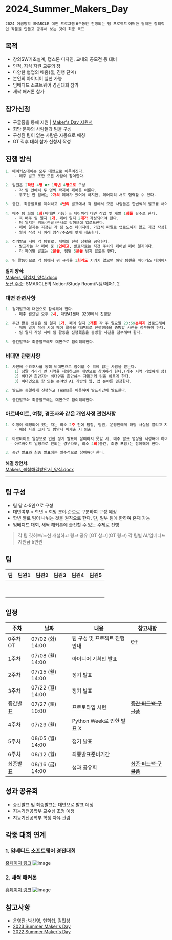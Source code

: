 # 2024_Summer_Makers_Day

`2024 여름방학 SMARCLE 메인 프로그램`
`6주동안 진행되는 팀 프로젝트`
`어떠한 형태든 창의적인 작품을 만들고 공유해 보는 것이 최종 목표`

## 목적

- 창의SW기초설계, 캡스톤 디자인, 교내외 공모전 등 대비
- 인적, 지식 자원 교류의 장
- 다양한 협업의 배움(툴, 진행 단계)
- 본인의 아이디어 실현 가능
- 임베디드 소프트웨어 경진대회 참가
- 새싹 해커톤 참가

## 참가신청

- 구글폼을 통해 지원 | [Maker's Day 지원서](https://bit.ly/3L4rEIZ)
- 희망 분야의 사람들과 팀을 구성
- 구성된 팀이 없는 사람은 자동으로 매칭
- OT 직후 대회 참가 신청서 작성

## 진행 방식

```python
1. 메이커스데이는 모두 대면으로 이루어진다.
	- 매주 발표 또한 모든 사람이 참여한다.

2. 팀원은 2학년 4명 or 1학년 4명으로 구성
	- 각 팀 안에서 두 명씩 짝지어 페어를 이룬다.
	- 무조건 한 팀에는 2개의 페어가 있어야 하지만, 페어끼리 서로 협력할 수 있다.

3. 중간, 최종발표를 제외하고 4번의 발표에서 각 팀에서 모든 사람들은 한번씩의 발표를 해야 한다.

4. 매주 팀 회의 1회(비대면 가능) & 페어끼리 대면 작업 및 개발 1회를 필수로 한다.
	- 즉 매주 팀 일지 1개, 페어 일지 2개가 작성되어야 한다.
	- 팀 일지는 워드(한글)문서로 깃허브에 업로드한다.
	- 페어 일지는 지정된 각 팀 노션 페이지에, 가급적 파일로 업로드하지 않고 직접 작성한다.
	- 일지 작성 시 아래 양식/주소에 맞게 제출한다.

5. 정기발표 시에 각 팀별로, 페어의 진행 상황을 공유한다.
	- 발표자는 각 페어 중 1인이고, 발표자료는 직전 주차의 페어별 페어 일지이다.
	- 각 페어별 발표는 2분을, 팀별 5분을 넘지 않도록 한다.

6. 팀 활동이므로 각 팀에서 위 규칙을 1회라도 지키지 않으면 해당 팀원을 메이커스 데이에서 퇴출한다.
```

__일지 양식:__\
[Makers_팀일지_양식.docx](https://github.com/Shinyoung-P/2024_Summer_Makers_Day/blob/main/Makers_%ED%8C%80%EC%9D%BC%EC%A7%80_%EC%96%91%EC%8B%9D.docx
)\
[노션 주소](https://www.notion.so/smarcle/Study-Room-fa75995276784bc2bcd871b9c949c6ab?pvs=4#292761685171428eaf08498f0cc31c72): SMARCLE의 Notion/Study Room/N팀/페어1, 2

### 대면 관련사항
```python
1. 정기발표에 대면으로 참석해야 한다.
	- 매주 월요일 오후 2시, 대양AI센터 B209에서 진행함

2. 주간 활동 인증은 팀 일지 1개, 페어 일지 2개를 각 주 일요일 23:59분까지 업로드해야 인정된다.
	- 페어 일지 작성 시에 페어 활동을 대면으로 진행했음을 증빙할 사진을 첨부해야 한다.
	- 팀 일지 작성 시에 팀 활동을 진행했음을 증빙할 사진을 첨부해야 한다.

3. 중간발표와 최종발표에도 대면으로 참여해야한다.
```

### 비대면 관련사항

```python
1. 사전에 수요조사를 통해 비대면으로 참여할 수 밖에 없는 사람을 받는다.
    1) 정말 거리가 먼 지역을 제외하고는 대면으로 참여하게 한다.(거주 지역 기입하게 함)
    2) 비대면 희망자는 비대면을 희망하는 자들끼리 팀을 이루게 한다.
    3) 비대면으로 할 있는 분야인 AI 기반의 웹, 앱 분야를 권장한다.

2. 발표는 동일하게 진행하고 Teams를 이용하여 발표시간에 발표한다.

3. 중간발표와 최종발표에는 대면으로 참여해야한다.
```

### 아르바이트, 여행, 경조사와 같은 개인사정 관련사항

```python
1. 여행이 예정되어 있는 자는 최소 2주 전에 팀장, 팀원, 운영진에게 해당 사실을 알리고 자신의 공백으로 인한 해결 방안서 또한 작성한다.
	- 해당 사실 고지 및 방안서 미제출 시 퇴출

2. 아르바이트 일정으로 인한 정기 발표에 참여하지 못할 시, 매주 발표 영상을 시청해야 하며, 영상에서 요구하는 내용을 작성해야 한다.
  - 아르바이트 일정으로 안되는 경우라도, 최소 4회(중간, 최종 포함)는 참여해야 한다.

3. 중간 발표와 최종 발표에는 필수적으로 참여해야 한다.
```

__해결 방안서:__\
[Makers_불참해결방안서_양식.docx](https://github.com/Shinyoung-P/2024_Summer_Makers_Day/blob/main/Makers_%EB%B6%88%EC%B0%B8%ED%95%B4%EA%B2%B0%EB%B0%A9%EC%95%88%EC%84%9C_%EC%96%91%EC%8B%9D.docx)


---

## 팀 구성

- 팀 당 4-5인으로 구성
- 대면여부 > 학년 > 희망 분야 순으로 구분하여 구성 예정
- 학년 별로 팀이 나뉘는 것을 원칙으로 한다. 단, 일부 팀에 한하여 혼재 가능
- 임베디드 대회, 새싹 해커톤에 출전할 수 있는 주제로 진행
> 각 팀 깃허브/노션 개설하고 링크 공유 [OT 참고](OT 링크)
> 각 팀별 AI/임베디드 지원금 5만원

## 팀

| 팀 | 팀원1 | 팀원2 | 팀원3 | 팀원4 | 팀원5 |
| --- | --- | --- | --- | --- | --- |
|  |  |  |  |  |  |
|  |  |  |  |  |  |
|  |  |  |  |  |  |
|  |  |  |  |  |  |
|  |  |  |  |  |  |
|  |  |  |  |  |  |
|  |  |  |  |  |  |
|  |  |  |  |  |  |
|  |  |  |  |  |  |


## 일정

| 주차 | 날짜 | 내용 | 참고사항 |
| --- | --- | --- | --- |
| 0주차 OT | 07/02 (화) 14:00 | 팀 구성 및 프로젝트 진행 안내 | ~~[OT]()~~ |
| 1주차 | 07/08 (월) 14:00 | 아이디어 기획안 발표 |  |
| 2주차 | 07/15 (월) 14:00 | 정기 발표 |  |
| 3주차 | 07/22 (월) 14:00 | 정기 발표 |  |
| 중간발표 | 07/27 (토) 10:00 | 프로토타입 시현 | ~~[중간 피드백 구글폼]()~~ |
| 4주차 | 07/29 (월) | Python Week로 인한 발표 X |  |
| 5주차 | 08/05 (월) 14:00 | 정기 발표 |  |
| 6주차 | 08/12 (월) | 최종발표준비기간 |  |
| 최종발표 | 08/16 (금) 14:00 | 성과 공유회 | ~~[최종 피드백 구글폼]()~~ |


## 성과 공유회

- 중간발표 및 최종발표는 대면으로 발표 예정
- 지능기전공학부 교수님 초청 예정
- 지능기전공학부 학생 자유 관람

## 각종 대회 연계

### 1. 임베디드 소프트웨어 경진대회

[홈페이지 링크](https://www.eswcontest.or.kr/competition/free.php)
![image](https://github.com/Shinyoung-P/2024_Summer_Makers_Day/assets/128358741/176bc608-ad87-4f1c-8f9d-91cd84c8b9f3)


### 2. 새싹 해커톤

[홈페이지 링크](https://dacon.io/competitions/official/236293/overview/schedule)
![image](https://github.com/Shinyoung-P/2024_Summer_Makers_Day/assets/128358741/cfc9acca-7d55-4522-bd0b-ba30eb5af9a8)



## 참고사항
- 운영진: 박신영, 현희섭, 김민성
- [2023 Summer Maker's Day](https://github.com/sejongsmarcle/2023_Summer_Makers_Day)
- [2022 Summer Maker's Day](https://github.com/sejongsmarcle/2022_Summer_Makers_Day)
